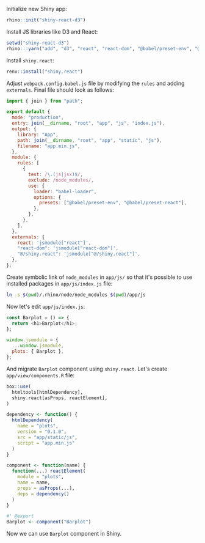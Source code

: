 Initialize new Shiny app:

```r
rhino::init("shiny-react-d3")
```

Install JS libraries like D3 and React:

```r
setwd("shiny-react-d3")
rhino:::yarn("add", "d3", "react", "react-dom", "@babel/preset-env", "@babel/preset-react")
```

Install `shiny.react`:

```r
renv::install("shiny.react")
```

Adjust `webpack.config.babel.js` file by modifying the `rules` and adding `externals`. Final file should look as follows:

```js
import { join } from "path";

export default {
  mode: "production",
  entry: join(__dirname, "root", "app", "js", "index.js"),
  output: {
    library: "App",
    path: join(__dirname, "root", "app", "static", "js"),
    filename: "app.min.js",
  },
  module: {
    rules: [
      {
        test: /\.(js|jsx)$/,
        exclude: /node_modules/,
        use: {
          loader: "babel-loader",
          options: {
            presets: ["@babel/preset-env", "@babel/preset-react"],
          },
        },
      },
    ],
  },
  externals: {
    react: 'jsmodule["react"]',
    "react-dom": 'jsmodule["react-dom"]',
    "@/shiny.react": 'jsmodule["@/shiny.react"]',
  },
};
```

Create symbolic link of `node_modules` in `app/js/` so that it's possible to use installed packages in `app/js/index.js` file:

```bash
ln -s $(pwd)/.rhino/node/node_modules $(pwd)/app/js
```

Now let's edit `app/js/index.js`:

```js
const Barplot = () => {
  return <h1>Barplot</h1>;
};

window.jsmodule = {
  ...window.jsmodule,
  plots: { Barplot },
};
```

And migrate `Barplot` component using `shiny.react`. Let's create `app/view/components.R` file:

```r
box::use(
  htmltools[htmlDependency],
  shiny.react[asProps, reactElement],
)

dependency <- function() {
  htmlDependency(
    name = "plots",
    version = "0.1.0",
    src = "app/static/js",
    script = "app.min.js"
  )
}

component <- function(name) {
  function(...) reactElement(
    module = "plots",
    name = name,
    props = asProps(...),
    deps = dependency()
  )
}

#' @export
Barplot <- component("Barplot")
```

Now we can use `Barplot` component in Shiny.
